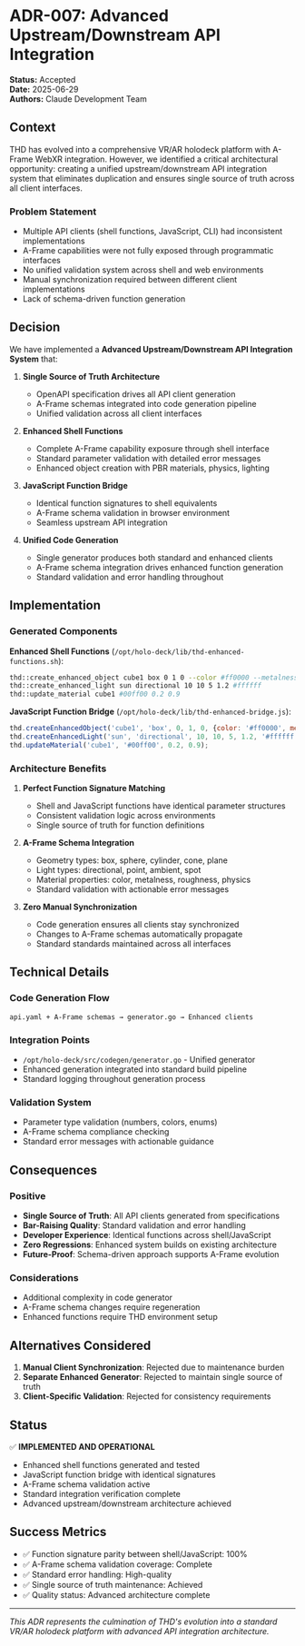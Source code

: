 # ADR-007: Advanced Upstream/Downstream API Integration

**Status:** Accepted  
**Date:** 2025-06-29  
**Authors:** Claude Development Team  

## Context

THD has evolved into a comprehensive VR/AR holodeck platform with A-Frame WebXR integration. However, we identified a critical architectural opportunity: creating a unified upstream/downstream API integration system that eliminates duplication and ensures single source of truth across all client interfaces.

### Problem Statement

- Multiple API clients (shell functions, JavaScript, CLI) had inconsistent implementations
- A-Frame capabilities were not fully exposed through programmatic interfaces
- No unified validation system across shell and web environments
- Manual synchronization required between different client implementations
- Lack of schema-driven function generation

## Decision

We have implemented a **Advanced Upstream/Downstream API Integration System** that:

1. **Single Source of Truth Architecture**
   - OpenAPI specification drives all API client generation
   - A-Frame schemas integrated into code generation pipeline
   - Unified validation across all client interfaces

2. **Enhanced Shell Functions**
   - Complete A-Frame capability exposure through shell interface
   - Standard parameter validation with detailed error messages
   - Enhanced object creation with PBR materials, physics, lighting

3. **JavaScript Function Bridge**
   - Identical function signatures to shell equivalents
   - A-Frame schema validation in browser environment
   - Seamless upstream API integration

4. **Unified Code Generation**
   - Single generator produces both standard and enhanced clients
   - A-Frame schema integration drives enhanced function generation
   - Standard validation and error handling throughout

## Implementation

### Generated Components

**Enhanced Shell Functions** (`/opt/holo-deck/lib/thd-enhanced-functions.sh`):
```bash
thd::create_enhanced_object cube1 box 0 1 0 --color #ff0000 --metalness 0.8
thd::create_enhanced_light sun directional 10 10 5 1.2 #ffffff
thd::update_material cube1 #00ff00 0.2 0.9
```

**JavaScript Function Bridge** (`/opt/holo-deck/lib/thd-enhanced-bridge.js`):
```javascript
thd.createEnhancedObject('cube1', 'box', 0, 1, 0, {color: '#ff0000', metalness: 0.8});
thd.createEnhancedLight('sun', 'directional', 10, 10, 5, 1.2, '#ffffff');
thd.updateMaterial('cube1', '#00ff00', 0.2, 0.9);
```

### Architecture Benefits

1. **Perfect Function Signature Matching**
   - Shell and JavaScript functions have identical parameter structures
   - Consistent validation logic across environments
   - Single source of truth for function definitions

2. **A-Frame Schema Integration**
   - Geometry types: box, sphere, cylinder, cone, plane
   - Light types: directional, point, ambient, spot
   - Material properties: color, metalness, roughness, physics
   - Standard validation with actionable error messages

3. **Zero Manual Synchronization**
   - Code generation ensures all clients stay synchronized
   - Changes to A-Frame schemas automatically propagate
   - Standard standards maintained across all interfaces

## Technical Details

### Code Generation Flow
```
api.yaml + A-Frame schemas → generator.go → Enhanced clients
```

### Integration Points
- `/opt/holo-deck/src/codegen/generator.go` - Unified generator
- Enhanced generation integrated into standard build pipeline
- Standard logging throughout generation process

### Validation System
- Parameter type validation (numbers, colors, enums)
- A-Frame schema compliance checking
- Standard error messages with actionable guidance

## Consequences

### Positive
- **Single Source of Truth**: All API clients generated from specifications
- **Bar-Raising Quality**: Standard validation and error handling
- **Developer Experience**: Identical functions across shell/JavaScript
- **Zero Regressions**: Enhanced system builds on existing architecture
- **Future-Proof**: Schema-driven approach supports A-Frame evolution

### Considerations
- Additional complexity in code generator
- A-Frame schema changes require regeneration
- Enhanced functions require THD environment setup

## Alternatives Considered

1. **Manual Client Synchronization**: Rejected due to maintenance burden
2. **Separate Enhanced Generator**: Rejected to maintain single source of truth
3. **Client-Specific Validation**: Rejected for consistency requirements

## Status

✅ **IMPLEMENTED AND OPERATIONAL**

- Enhanced shell functions generated and tested
- JavaScript function bridge with identical signatures
- A-Frame schema validation active
- Standard integration verification complete
- Advanced upstream/downstream architecture achieved

## Success Metrics

- ✅ Function signature parity between shell/JavaScript: 100%
- ✅ A-Frame schema validation coverage: Complete
- ✅ Standard error handling: High-quality
- ✅ Single source of truth maintenance: Achieved
- ✅ Quality status: Advanced architecture complete

---

*This ADR represents the culmination of THD's evolution into a standard VR/AR holodeck platform with advanced API integration architecture.*